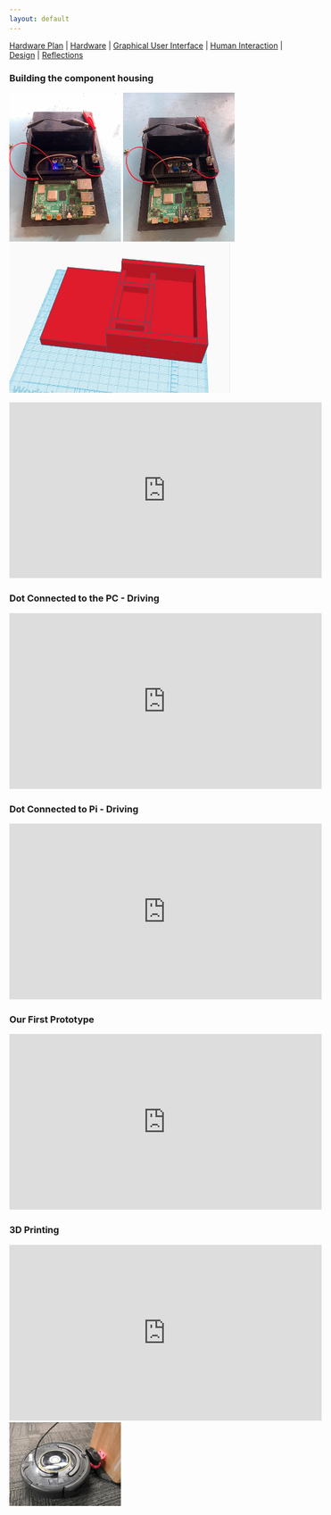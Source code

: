 ```yaml
---
layout: default
---
```


[Hardware Plan](hardware-plan.md) |
[Hardware](Hardware.md) |
[Graphical User Interface](GUI.md) |
[Human Interaction](human-interaction.md) |
[Design](robot-design.md) |
[Reflections](reflections.md)


### Building the component housing


<img src="images/switch_on.jpg" alt="drawing" width="200"/> <img src="images/switch_off.jpg" alt="drawing" width="200"/> <img src="images/Capture1.JPG" alt="drawing" width="400"/>


<iframe width="560" height="315" src="https://www.youtube.com/embed/aqs5S3J1gq4" frameborder="0" allow="accelerometer; autoplay; encrypted-media; gyroscope; picture-in-picture" allowfullscreen></iframe>

### Dot Connected to the PC - Driving



<iframe width="560" height="315" src="https://www.youtube.com/embed/Cig6YJdfmE4" frameborder="0" allow="accelerometer; autoplay; encrypted-media; gyroscope; picture-in-picture" allowfullscreen></iframe>


### Dot Connected to Pi - Driving 


<iframe width="560" height="315" src="https://www.youtube.com/embed/RwA-9RwSWeQ" frameborder="0" allow="accelerometer; autoplay; encrypted-media; gyroscope; picture-in-picture" allowfullscreen></iframe>


### Our First Prototype


<iframe width="560" height="315" src="https://www.youtube.com/embed/Pg-UxSkUzbI" frameborder="0" allow="accelerometer; autoplay; encrypted-media; gyroscope; picture-in-picture" allowfullscreen></iframe>


### 3D Printing


<iframe width="560" height="315" src="https://www.youtube.com/embed/FedGwf_0wrI" frameborder="0" allow="accelerometer; autoplay; encrypted-media; gyroscope; picture-in-picture" allowfullscreen></iframe>

<img src="images/dock.jpg" alt="drawing" width="200"/>
